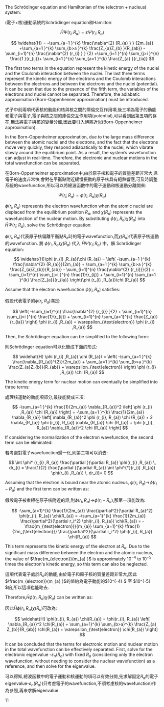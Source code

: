 The Schrödinger equation and Hamiltonian of the (electron + nucleus) system:

(電子+核)運動系統的Schrödinger equation和Hamilton:


$$
\widehat{H}\Psi (r_{i} ;R_{a} )=\varepsilon \Psi (r_{i} ;R_{a} )
$$


$$ \widehat{H} = -\sum_{a=1 }^{k} \frac{\nabla^{2} {R_{a} } } {2m_{a}} +\sum_{a=1 }^{k} \sum_{b>a }^{k} \frac{Z_{a}Z_{b} }{R_{ab}} -\sum_{i=1}^{n} \frac{\nabla^{2} {r_{i} } } {2} +\sum_{i=1 }^{n} \sum_{j>i }^{n} \frac{1 }{r_{ij}}+ \sum_{i=1 }^{n} \sum_{a=1 }^{k} \frac{Z_{a} }{r_{ia}} $$



The first two terms in the equation represent the kinetic energy of the nuclei and the Coulomb interaction between the nuclei. The last three terms represent the kinetic energy of the electrons and the Coulomb interactions between the electrons and between the electrons and the nuclei (potential). 
It can be seen that due to the presence of the fifth term, the variables of the electrons and nuclei cannot be separated. Therefore, the adiabatic approximation (Born-Oppenheimer approximation) must be introduced.

式子中前兩項代表核的動能和核與核之間的庫倫交互作用項,後三項為電子的動能和電子與電子,電子與核之間的庫倫交互作用項(potential),可以看到因第五項的存在,無法將電子與核的變量分離,因此要引入絕熱近似(Born-Oppenheimer approximation).


In the Born-Oppenheimer approximation, due to the large mass difference between the atomic nuclei and the electrons, and the fact that the electrons move very quickly, they respond adiabatically to the nuclei, which vibrate slowly around the equilibrium point. As a result, the system’s wavefunction can adjust in real-time. Therefore, the electronic and nuclear motions in the total wavefunction can be separated.

在Born-Oppenheimer approximation中,由於原子核和電子的質量差距非常大,且電子的速度非常快,會對在平衡點附近緩慢振動的原子核具有絕熱響應,可及時調整系統的wavefunction,所以可以將總波函數中的電子運動和核運動分離開來:

$$ \Psi (r_{i} ;R_{a} )=\phi (r_{i} ,R_{a})\chi (R_{a}) $$

$\phi (r_{i} ,R_{a})$ represents the electron wavefunction when the atomic nuclei are displaced from the equilibrium position $R_{a}$, and $\chi (R_{a})$ represents the wavefunction of the nuclear motion. By substituting $\phi (r_{i} ,R_{a})\chi (R_{a})$ into $\widehat{H}\Psi (r_{i} ;R_{a} )$, solve the Schrödinger equation:

$\phi (r_{i} ,R_{a})$代表原子核偏離平衡點$R_{a}$時的電子wavefunction,而$\chi (R_{a})$代表原子核運動的wavefunction. 將 $\phi (r_{i} ,R_{a})\chi (R_{a})$ 代入 $\widehat{H}\Psi (r_{i} ;R_{a} )$ 中，解 Schrödinger equation:

$$ 
\widehat{H}\phi (r_{i} ,R_{a})\chi (R_{a}) = \left( -\sum_{a=1 }^{k} \frac{\nabla^{2} {R_{a}}}{2m_{a}} + \sum_{a=1 }^{k} \sum_{b>a }^{k} \frac{Z_{a}Z_{b}}{R_{ab}} - \sum_{i=1}^{n} \frac{\nabla^{2} {r_{i}}}{2} + \sum_{i=1}^{n} \sum_{j>i }^{n} \frac{1}{r_{ij}} + \sum_{i=1}^{n} \sum_{a=1 }^{k} \frac{Z_{a}}{r_{ia}} \right)\phi (r_{i} ,R_{a})\chi (R_{a})
$$

Assume that the electron wavefunction $\phi (r_{i} ,R_{a})$ satisfies:

假設代表電子的$\phi (r_{i} ,R_{a})$滿足:

$$ 
\left( -\sum_{i=1}^{n} \frac{\nabla^{2} {r_{i}} }{2} + \sum_{i=1}^{n} \sum_{j>i }^{n} \frac{1}{r_{ij}} + \sum_{i=1}^{n} \sum_{a=1}^{k} \frac{Z_{a}}{r_{ia}} \right) \phi (r_{i} ,R_{a}) = \varepsilon_{\text{electron}} \phi (r_{i} ,R_{a})
$$

Then, the Schrödinger equation can be simplified to the following form:

則Schrödinger equation可以化簡成下面的形式:

$$ 
\widehat{H} \phi (r_{i} ,R_{a}) \chi (R_{a}) = \left( -\sum_{a=1 }^{k} \frac{\nabla_{R_{a}}^{2}}{2m_{a}} + \sum_{a=1 }^{k} \sum_{b>a }^{k} \frac{Z_{a}Z_{b}}{R_{ab}} + \varepsilon_{\text{electron}} \right) \phi (r_{i} ,R_{a}) \chi (R_{a})
$$

The kinetic energy term for nuclear motion can eventually be simplified into three terms:

處理核運動的動能項部分,最後能變成三項:

$$
-\sum_{a=1 }^{k} \frac{1}{2m_{a}} \nabla_{R_{a}}^2 \left[ \phi (r_{i} ,R_{a}) \chi (R_{a}) \right] = -\sum_{a=1 }^{k} \frac{1}{2m_{a}} \nabla_{R_{a}} \left[ \nabla_{R_{a}}^2 \phi (r_{i}, R_{a}) \chi (R_{a}) + 2 \nabla_{R_{a}} \phi (r_{i}, R_{a}) \nabla_{R_{a}} \chi (R_{a}) + \phi (r_{i}, R_{a}) \nabla_{R_{a}}^2 \chi (R_{a}) \right]
$$

If considering the normalization of the electron wavefunction, the second term can be eliminated:

若考慮對電子wavefunction歸一化,則第二項可以消去:

$$
\int \phi* (r_{i} ,R_{a}) \frac{\partial }{\partial R_{a}} \phi(r_{i} ,R_{a}) \, dr_{i} = \frac{1}{2} \frac{\partial }{\partial R_{a}} \int \phi^{*}(r_{i} ,R_{a}) \phi(r_{i} ,R_{a}) \, dr_{i}= 0
$$

Assuming that the electron is bound near the atomic nucleus, $\phi(r_{i} ,R_{a})$->$\phi(r_{i}-R_{a})$ and the first term can be written as:

假設電子被束縛在原子核附近的話,則$\phi(r_{i} ,R_{a})$->$\phi(r_{i}-R_{a})$,那第一項能改為:

$$
-\sum_{a=1}^{k} \frac{1}{2m_{a}} \frac{\partial^2}{\partial R_{a}^2} \phi(r_{i}, R_{a}) \chi(R_{a}) 
= -\sum_{a=1}^{k} \frac{1}{2m_{a}} \frac{\partial^2}{\partial r_i^2} \phi(r_{i}, R_{a}) \chi(R_{a}) 
= -\frac{m_{\text{electron}}}{m_{a}} \sum_{a=1}^{k} \frac{1}{2m_{\text{electron}}} \frac{\partial^2}{\partial r_i^2} \phi(r_{i}, R_{a}) \chi(R_{a})
$$

This term represents the kinetic energy of the electron at $R_{a}$. Due to the significant mass difference between the electron and the atomic nucleus, the value of $\frac{m_{electron}}{m_{a} }$ is approximately $10^{-4}$ to $10^{-5}$ times the electron's kinetic energy, so this term can also be neglected.

這項代表電子處於$R_{a}$的動能,由於電子和原子核的質量差距非常大,因此$\frac{m_{electron}}{m_{a} }$的值約為電子動能的$10^{-4} $ 至 $10^{-5} $倍,所以這項也能略去.

Therefore,$\widehat{H}\phi (r_{i} ,R_{a})\chi (R_{a})$ can be written as:

因此$\widehat{H}\phi (r_{i} ,R_{a})\chi (R_{a})$可改為:

$$
\widehat{H} \phi(r_{i}, R_{a}) \chi(R_{a}) = \phi(r_{i}, R_{a}) \left[ \nabla_{R_{a}}^2 \chi(R_{a}) + \sum_{a=1}^{k} \sum_{b>a}^{k} \frac{Z_{a} Z_{b}}{R_{ab}} \chi(R_{a}) + \varepsilon_{\text{electron}} \chi(R_{a}) \right]
$$

It can be concluded that the terms for electronic motion and nuclear motion in the total wavefunction can be effectively separated. First, solve for the electronic eigenvalue -$\varepsilon _{n}(R_{a})$ with fixed $R_{a}$ 
 (considering only the electron wavefunction, without needing to consider the nuclear wavefunction) as a reference, and then solve for the eigenvalue.

 
可以得知,總波函數中的電子運動和核運動的項可以有效分開,先求解固定$R_{a}$的電子eigenvalue-$\varepsilon _{n}(R_{a})$(只考慮電子的wavefunction,不須考慮核的wavefunction)作為參照,再來求解eigenvalue.













11
